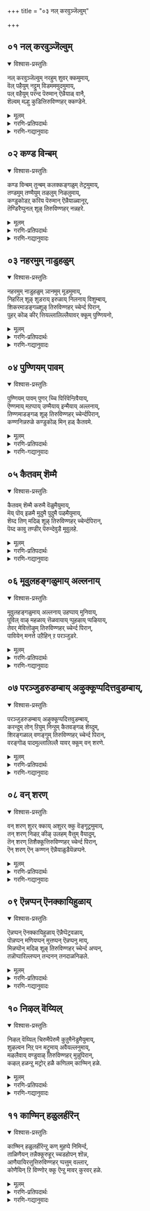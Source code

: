 +++
title = "०३ नल् करवुञ्जॆल्वुम्"

+++


## ०१ नल् करवुञ्जॆल्वुम्
<details open><summary>विश्वास-प्रस्तुतिः</summary>

नल् करवुञ्जॆल्वुम् नरहुम् शुवर् क्कमुमाय्,  
वॆल् पहैयुम् नट्टुम् विडमममुदमुमाय्,  
पल् वहैयुम् परन्द पॆरुमान् ऎन्नैयाळ् वानै,   
शॆल्वम् मल्हु कुडित्तिरुविण्णहर् क्कण्डेने.
</details>

<details><summary>मूलम्</summary>

नल् करवुञ्जॆल्वुम् नरहुम् शुवर् क्कमुमाय्,  
वॆल् पहैयुम् नट्टुम् विडमममुदमुमाय्,  
पल् वहैयुम् परन्द पॆरुमान् ऎन्नैयाळ् वानै,   
शॆल्वम् मल्हु कुडित्तिरुविण्णहर् क्कण्डेने.
</details>

<details><summary>गरणि-प्रतिपदार्थः</summary>

नल् कुरवुम् = दारिद्र्यवू, शॆल्वुम् = सम्पत्तू, नरहुम् = नरकवू, शुवर् क्कमुम् आय् = स्वर्गवूआगि, वॆल् = गॆल्लतक्क, पहैयुम् = शत्रुवू \(हगॆयू\), नट्टुम् = स्नेहितनू, विडमुम् = विषवू, अमुदमुम् आय् = अमृतवू आगि, पल् वहैयुम् = नानाबगॆगळागि, परन्द = हरडिकॊण्डिरुव, पॆरुमान् = परमपुरुषनु, ऎन्नै = नन्नन्नु, आळ् वान्= आळुववनू \(किङ्करनन्नागि उळ्ळवनू\) आदवनन्नु, शॆल्वम् मल्हु कुडि = सकल सम्पत्तु तुम्बिरुव सन्निधियाद, तिरुविण्णहर् = तिरुविण्णहरदल्लि, कण्डेने = कण्डॆनल्ल\! 
</details>

<details><summary>गरणि-गद्यानुवादः</summary>

दारिद्र्यवू सम्पत्तू, नरकवू स्वर्गवू आगि, गॆल्लतक्क हगॆयू स्नेहितनू, विषवू अमृतवू आगि, नानाबगॆगळागि हरडिकॊण्डिरुव परमपुरुषनन्नु, नन्नन्नु किङ्करनन्नागि उळ्ळवनागि इरुववनन्नु, सकलसम्पत्तु तुम्बिरुव सन्निधियाद तिरुविण्णहरदल्लि कण्डॆनल्ल\! 

परस्पर विरुद्धगळागिरुवुवॆल्लवू भगवन्तने, अवन स्वरूपवे ऎम्ब विषयवन्नु इल्लि स्पष्टपडिसलागिदॆ.

दारिद्र्य ऎन्दरॆ ऎल्ल बगॆयल्लू कडुबडतन. सम्पत्तु अदक्कॆ विरुद्ध. ऎल्ल बगॆयल्लू सुखक्कॆ आकरवागिरतक्कद्दु. सदा दुःख सङ्कटगळिन्द तुम्बिरुवुदु नरक. अदक्कॆ विरुद्धवागि, सदा आनन्द मयवागिरुवुदु स्वर्ग. ऒट्टुगूडिसि परस्पर ऒत्तासॆ नीडुवुदु स्नेह. अदक्कॆ विरुद्धवागि, परस्पर बेर्पडिसि दूरमाडुवुदु द्वेष. मरणवन्नु तरुवुदु विष. मरणवन्नु दूरमाडि, अमरत्ववन्नु नीडुवुदु अमृत. इवॆल्लवू भगवन्तने. अवने ऎल्ला चराचरवस्तुगळागि, अवुगळल्लि नानाप्रभेदगळागि, ऎल्लॆल्लू विस्तरिसि हरडिकॊण्डिरुववनु. 

परमपुरुषनाद आ स्वामियु कुम्भकोणक्कॆ समीपदल्लिरुव “तिरुविण्णहर्” ऎम्ब दिव्यक्षेत्रदल्लि, भक्तर कैङ्कर्यवन्नु स्वीकरिसुवुदक्कागि, अर्चावतारियागि नॆलसिद्दानॆ. आ स्वामियन्नु आळ्वाररु कण्डु हर्षिसुत्तारॆ.
</details>



## ०२ कण्ड विन्बम्
<details open><summary>विश्वास-प्रस्तुतिः</summary>

कण्ड विन्बम् तुन्बम् कलक्कङ्गळुम् तेट्रमुमाय्,  
तण्डमुम् तण्मैयुम् तऴलुम् निऴलुमाय्,  
कण्डुकोडऱ् करिय पॆरुमान् ऎन्नैयाळ्वानूर्,  
तॆण्डिरैप्पुनल् शूऴ् तिरुविण्णहर् नन्नहरे.
</details>

<details><summary>मूलम्</summary>

कण्ड विन्बम् तुन्बम् कलक्कङ्गळुम् तेट्रमुमाय्,  
तण्डमुम् तण्मैयुम् तऴलुम् निऴलुमाय्,  
कण्डुकोडऱ् करिय पॆरुमान् ऎन्नैयाळ्वानूर्,  
तॆण्डिरैप्पुनल् शूऴ् तिरुविण्णहर् नन्नहरे.
</details>

<details><summary>गरणि-प्रतिपदार्थः</summary>

कण्ड = लोकिगरु कण्ड, इन्दम् = सुख, तुन्बम् = दुःखगळू, कलक्कङ्गळुम् = भय, सङ्कट मुन्तादवुगळू, तेट्रमुम् = तिळिवळिकॆयू, आय् = आगि, तण्डमुम् = निग्रहवू, तण्मैयुम् = अनुग्रहवू, तऴलुम् = बेगॆयू, निऴलुम् आय् = तम्पू आगि, कण्डुकोडऱ् कु = कण्डुकॊळ्ळुवुदक्कॆ, अरिय = असाध्यनाद, पॆरुमान् = परमपुरुषन, ऎन्नै आळ् वान् = नन्नन्नु आळुववन, ऊर् = ऊरु, \(नॆलसिरुव स्थळवु\), तॆण् = तिळियाद, तिरै = अलॆगळ, पुनल् = तीर्थगळु, शूऴ् = सुत्तलू इरुव, तिरुविण्णहर् = तिरुविण् नहर् ऎम्बुदु, नन्नहरे \(नल्\+नहर्\) = सुन्दरवाद ऊरे. 
</details>

<details><summary>गरणि-गद्यानुवादः</summary>

लोकिगरु कण्ड सुखदुःखगळु, भयसङ्कटादिगळु तिळिवळिकॆयू आगि, निग्रहवू अनुग्रहवू, बेगॆयू तम्पू आगि, कण्डुकॊळ्ळुवुदक्कॆ अरिदागिरुव, नन्न ऒडॆयनाद परपुरुषन ऊरु, तिळियाद अलॆगळिन्द तुम्बिद तीर्थगळिन्द सुत्तुवरिदिरुव तिरुविण्णहर् ऎम्बुदु सुन्दरवाद नगरवे.

हिन्दिन पाशुरद विषयवन्नु इल्लि मुन्दुवरिसलागिदॆ.

भगवन्तन परस्पर विरुद्धवाद गुणस्वभावगळॆल्लवू अवने आगिद्दानॆ. ई विरुद्धगुण स्वभावगळन्नु ’द्वन्द्व’गळु ऎन्नुत्तारॆ. सुख-दुःख, ज्ञान-अज्ञान, बेगॆ-तम्पु, निग्रह-अनुग्रह-इवुगळॆल्लवू ’द्वन्द्व’गळु. भगवन्तनन्नु द्वन्द्वातीतनॆन्नुत्तारॆ. हीगॆ, द्वन्द्वगळु आगि, अवुगळिगॆ अतीतनू आगिरुव भगवन्तनन्नु कण्डुकॊळ्ळुवुदादरू हेगॆ? भक्तरन्नु करुणिसि, अवरन्नु उद्धरिसुवुदक्कागिये भगवन्तनु लोकदल्लि नानादिव्यक्षेत्रगळल्लि दिव्यसुन्दरमूर्तियागि नॆलसिरुवुदु. अन्थ पवित्रवाद क्षेत्रगळल्लि तिरुविण्णहर् ऎम्बुदु ऒन्दु. तिळियाद नीरिन नॆलॆगळिन्द \(तीर्थगळिन्द\) सुत्तुवरिदिरुव तिरुविण्णहर् क्षेत्रवु सुन्दरवादद्दु.
</details>



## ०३ नहरमुम् नाडुहळुम्
<details open><summary>विश्वास-प्रस्तुतिः</summary>

नहरमुम् नाडुहळुम् ञानमुम् मूडमुमाय्,  
निहरिल् शूऴ् शुडराय् इरुळाय् निलनाय् विशुम्बाय्,   
शिकरमाडङ्गळ्शूऴ् तिरुविण्णहर् च्चेर्न्द पिरान्,  
पुहर् कॊळ् कीर् त्तियल्लालिल्लैयावर् क्कूम् पुण्णियनो,
</details>

<details><summary>मूलम्</summary>

नहरमुम् नाडुहळुम् ञानमुम् मूडमुमाय्,  
निहरिल् शूऴ् शुडराय् इरुळाय् निलनाय् विशुम्बाय्,   
शिकरमाडङ्गळ्शूऴ् तिरुविण्णहर् च्चेर्न्द पिरान्,  
पुहर् कॊळ् कीर् त्तियल्लालिल्लैयावर् क्कूम् पुण्णियनो,
</details>

<details><summary>गरणि-प्रतिपदार्थः</summary>

नहरमुम् = नगरवू, नाडुहळुम् = ग्राम\(हळ्ळि\)गळू, ञानमुम् = ज्ञानवू, मूडमुम् = अज्ञानवू \(मौढ्यवू, दड्डतनवू\) अय् = आगि, निहर् इल् = प्रति इल्लदन्तॆ, शूऴ् = सुत्तुवरिदिरुव, शुडर् आय् = दिव्यज्योतियागि, इरुळ् आय् = कत्तलॆयू आगि, निलन् आय् = भूमियागि, विशुम्बु आय् = आकाशवागि, शिकरम् माडङ्गळ् = शिखरगळन्नुळ्ळ महडि मनॆगळिन्द, शूऴ् = सुत्तुवरिदिरुव, तिरुविण्णहर् = तिरुविण्णहर् क्षेत्रवन्नु, शेर्न्द = सेरिरुव, पिरन् = स्वामिय, पुहर् कॊळ् = तेजःपूर्णवाद, कीर् त्तियल्ला = पवित्रगुण कीर्तनॆयल्लदॆ, इल्लै = इल्ल, यावर् क्कूम् = यारिगू, पुण्णियमे = उज्जीवनक्कॆ मार्गवे. 
</details>

<details><summary>गरणि-गद्यानुवादः</summary>

नगरगळू हळ्ळिगळू, ज्ञानवू मौढ्यवू आगि, प्रतियिल्लदन्तॆ सुत्तिकॊण्डिरुव दिव्यज्योतियू आगि, इरुळू आगि, भूमियू आगि, आकाशवू आगि, शिखरगळिन्द कूडिद महडिमनॆगळिन्द सुत्तुवरिदिरुव तिरुविण्णहर् क्षेत्रवन्नु सेरिरुव स्वामिय तेजःपूर्णवाद पवित्रगुणकीर्तनॆय हॊरतु यारिगू उज्जीवनक्कॆ मार्गवे इल्ल. 

भगवन्तनु परस्पर विरोधवागिरुव द्वन्द्वस्वरूपियॆन्दु इदुवरॆगॆ तिळिसलायितु. इल्लि चेतनरु सुलभवागिउज्जीवनगॊळ्ळुव उपायवन्नु हेळलागुत्तदॆ. 

नगर-हळ्ळिगळु परस्पर, ऒन्दु रीतियल्लि, विरुद्धवॆन्दे हेळबहुदु. हळ्ळिगळु चिक्कवु, अवुगळ सुत्तमुत्त रम्यवाद प्रकृतिगॆ अवकाशमाडि कॊट्टिरुत्तदॆ. हळ्ळिगळु प्रकृतिय आवास. जन हॆच्चु ज्ञानवन्तरल्लदिरबहुदु. नगरगळु हॆच्चु जनर वास, उद्योग, व्यापार, कैगारिकॆ मुन्ताद प्रगतिदायक कार्यचटुवटिकॆगळिन्द तुम्बिरुत्तदॆ. प्रापञ्चिक रीतिय परिज्ञानदिन्द नगरगळु तुम्बिरुत्तवॆ ऎन्नबहुदु. 

भगवन्तनु हळ्ळि, नगरगळ रूपदल्लिरुत्तानॆ. ज्ञान-मौढ्यगळ रूपदल्लिरुत्तानॆ. ऎल्ला कडॆयू हरडि ऎल्लवन्नू बॆळगिसुव ज्योतिस्वरूपियागिरुत्तानॆ. अल्लदॆ कार्गत्तलॆयागियू इरुत्तानॆ. विस्तारवाद नॆलवागियू, अदन्नु ऎल्ल कडॆयू आवरिसिकॊण्डिरुव आकाशवागियू, इद्दानॆ. अल्लदॆ, कॆलवु पवित्रस्थळगळल्लि दिव्यसुन्दरनाद अर्चावतारियागि कङ्गॊळिसुत्तानॆ. अवन गुण कीर्तनॆयॊन्दे भूमिय मेलॆ बदुकिबाळुव मनुष्यरिगॆ उज्जीवनगॊळ्ळलु अति सुलभवादमार्ग.
</details>



## ०४ पुण्णियम् पावम्
<details open><summary>विश्वास-प्रस्तुतिः</summary>

पुण्णियम् पावम् पुणर् च्चि पिरिवॆन्ऱिवैयाय्,  
ऎण्णमाय् मऱप्पाय् उण्मैयाय् इन्मैयाय् अल्लनाय्,  
तिण्णमाडङ्गळ् शूऴ् तिरुविण्णहर् च्चेर्न्दपिरान्,  
कण्णनिन्नरुळे कण्डुकॊळ् मिन् हळ् कैतवमे.
</details>

<details><summary>मूलम्</summary>

पुण्णियम् पावम् पुणर् च्चि पिरिवॆन्ऱिवैयाय्,  
ऎण्णमाय् मऱप्पाय् उण्मैयाय् इन्मैयाय् अल्लनाय्,  
तिण्णमाडङ्गळ् शूऴ् तिरुविण्णहर् च्चेर्न्दपिरान्,  
कण्णनिन्नरुळे कण्डुकॊळ् मिन् हळ् कैतवमे.
</details>

<details><summary>गरणि-प्रतिपदार्थः</summary>

पुण्णियम् पावम् = पुण्य पाप, पुणर् च्चि पिरिवु = कूडिकॆ, अगलिकॆ, ऎन्ऱु = ऎम्ब, इवै आय् = इवुगळु आगि, ऎण्णम् आय् = आलोचनॆ आगि, मऱप्पु आय् = मरॆवु आगि, उण्मै आय् = ’उण्टु’ ऎन्दागि, इन्मै आय् = ’इल्ल’ ऎम्बुदागि, अल्लन् आय् = अवु यावुदू अल्लदवनागि, तिण्ण माडङ्गळ् शूऴ् = दृढवाद महडि मनॆगळिन्द सुत्तुवरिदिरुव, तिरुविण्णहर् = तिरुविण्णहरवन्नु, शेर्न्द पिरान् = सेरिरुव स्वामियाद, कण्णन् = अत्याकर्षकन, इन् अरुळे = परमभोग्यवाद कृपॆयन्ने = कण्डुकॊळ् मिन् हळ् = कण्डुकॊळ्ळिरि, कैतवमे = वञ्चनॆये\! 
</details>

<details><summary>गरणि-गद्यानुवादः</summary>

पुण्य-पापगळु, कूडिकॆ, अगलिकॆगळु ऎम्ब इवुगळॆल्लवू आगि, आलोचनॆयागि \(नॆनपागि\) मरॆवागि, ’उण्टु’ ऎन्दागि, ’इल्ल’ ऎन्दागि, अवु यावुदू अल्ल ऎन्दागि, दृढवाद महडि मनॆगळिन्द सुत्तुवरिदिरुव तिरुविण्णहर् अन्नु शेरिरुव स्वामियाद अत्याकर्षकन परमभोग्यवाद कृपॆयन्ने कण्डुकॊळ्ळिरि. \(मिक्क ऎल्लवू\) वञ्चनॆये? 

सुख, सद्गति \(स्वर्गवे मॊदलाद\)यन्नु नीडुवुदु ’पुण्य’. दुःख, नरकादि दुर्गतियन्नु तरुवुदु पापा. ऒळ्ळॆय आलोचनॆ, स्वभाव नडतॆगळिन्द कूडि बाळुवुदु ’कूडिकॆ’. कॆट्ट आलोचनॆ, नडतॆ, स्वभावगळिन्द तुम्बि, बेर्पट्टु बाळुवुदु’ ’अगलिकॆ’, विषयगळन्नु स्मरिसिकॊळ्ळुवुदु ’नॆनपु’ – सदालोचनॆ. विषयगळन्नु मरॆयुवुदु मरॆवु. भगवन्तनु इरुवनॆन्दु अवनल्लि नम्बिकॆ इडुवुदु ’उण्टु’ ऎम्बुदु. अवनिल्लवॆन्दू, अवनल्लि नम्बिकॆयिल्लवॆन्दू तिळियुवुदु ’इल्ल’ ऎम्बुदु. इवॆरडक्कू भिन्नवागि, यावुदरॊडनॆयू कूडिरदॆ, तानु प्रतियॊन्दर अन्तर्यामियागिद्दुकॊण्डु, निर्लिप्ततॆ वहिसिरुवुदु ’अल्ल’ ऎम्बुदु. 

आळ्वाररु हेळुत्तारॆ- मेलॆ हेळिद द्वन्द्वगळल्लि ऒन्दॊन्दु भगवन्तने. अवनु अत्याकर्षक. तिरुविण्णहर् मुन्ताद दिव्यक्षेत्रगळल्लि अर्चावतारियागि, जनर उद्धारक्कागिये, अवनु नॆलसिद्दानॆ. आ स्वामियन्नु कण्डुकॊण्डु अवन निरतिशय कृपॆगॆ ऎल्लरू पात्ररागबेकु. उळिदद्दॆल्लवू केवल वञ्चनॆये, मनुष्यनन्नु अधोगतिगॆ ऎळॆयतक्कवु.
</details>



## ०५ कैतवम् शॆम्मै
<details open><summary>विश्वास-प्रस्तुतिः</summary>

कैतवम् शॆम्मै करुमै वॆळुमैयुमाय्,  
मॆय् पॊय् इळमै मुदुमै पुदुमै पऴमैयुमाय्,   
शॆय्द तिण् मदिळ् शूऴ् तिरुविण्णहर् च्चेर्न्दपिरान्,  
पॆय्द कावु तण्डीर् पॆरुन्देवुडै मूवुलहे.
</details>

<details><summary>मूलम्</summary>

कैतवम् शॆम्मै करुमै वॆळुमैयुमाय्,  
मॆय् पॊय् इळमै मुदुमै पुदुमै पऴमैयुमाय्,   
शॆय्द तिण् मदिळ् शूऴ् तिरुविण्णहर् च्चेर्न्दपिरान्,  
पॆय्द कावु तण्डीर् पॆरुन्देवुडै मूवुलहे.
</details>

<details><summary>गरणि-प्रतिपदार्थः</summary>

कैतवम् शॆम्मै = वक्रतॆयू, यजुवू, करुमै वॆळुमैयुम् आय् = कप्पु बिळुपू आगि, मॆय् पॊय् = सत्यवू असत्यवू आगि, इळमै मुदुमै = यौवनवू मुदितनवू आगि, पुदुमै पऴमैयुम् आय् = हॊसदू हळॆयदू आगि, शॆय्द तिण् मदिळ् शूऴ् = उत्तम कुशलकर्मिगळिन्द दृढवागि कट्टल्पट्ट कोटॆयिन्द सुत्तुवरिदिरुव, तिरुविण्णहर् शेर्न्द पिरान् = तिरुविण्णहर् क्षेत्रवन्नु सेरिरुव स्वामियु, पॆय् द = उण्टुमाडिद \(सृष्टिसिद\), कावु कण्डीर् = उपवनगळन्नु कण्डिरा, पॆरुम् तेवु उडै मू उलहे = ब्रह्मने मुन्ताद देवतॆगळन्नुळ्ळ मूरु लोकगळे. 
</details>

<details><summary>गरणि-गद्यानुवादः</summary>

वक्रतॆयू ऋजुवू आगि, कप्पू बिळुपू आगि, निजवू सुळ्ळू आगि, यौवनवू मुप्पू आगि, हॊसदू हलतू आगि, कुशलकर्मिगळिन्द दृढवागि कट्टल्पट्ट कोटॆयिन्द सुत्तुवरिदिरुव तिरुविण्णहर् क्षेत्रवन्नु सेरिरुव स्वामियु सृष्टिसिद उपवनगळन्नु कण्डिरा, ब्रह्मने मॊदलाद देवतॆगळन्नुळ्ळ मूरु लोकगळे अवु. 

द्वन्द्व रीतियल्लि परस्पर विरोधवागि कण्डु बरुववनु भगवन्त ऎम्बुदन्नू, अर्चावतारद वैशिष्ट्यवन्नू इल्लि हेळलागुत्तदॆ. 

आळ्वाररु हेळुत्तारॆ- भगवन्तनु कुटिलवू युजुवू आगिद्दानॆ. बिळियागियू तद्विरुद्धवाद कप्पागियू इद्दानॆ दिटवू अवनॆ सटियू अवनॆ. यौवनवू अदक्कॆ ऎल्ल रीतियल्लू विरुद्धवाद मुप्पूअवने. पुरातनदल्लि अत्यन्त पुरातन अवनु. हागॆये हॊसदरल्लि इन्नू हॊसदु \(अति नवीन\). अर्चावतारियागि अवनु ऎल्लि नॆलसिद्दानो आ स्थळद सुत्तमुत्तलू प्रकृतिरम्यवाद उपवनगळु तुम्बि मॆरॆयुत्तवॆ. अल्लिये ब्रह्मादि देवतॆगळु ऎल्लरू बन्दु अवन सुत्तमुत्त आ उपवनगळल्लि नॆलसिद्दारॆ. आद्दरिन्द भगवन्तनु अर्चावतारियागि नॆलसिरुव पवित्रस्थळवू, अदर सुत्तमुत्तल प्रदेशवू मूरु लोकगळॆन्दे भाविसबेकु.
</details>



## ०६ मूवुलहङ्गळुमाय् अल्लनाय्
<details open><summary>विश्वास-प्रस्तुतिः</summary>

मूवुलहङ्गळुमाय् अल्लनाय् उहप्पाय् मुनिवाय्,  
पूविल् वाऴ् महळाय् त्तॆळवायाय् प्पुहऴाय् प्पऴियाय्,  
तेवर् मेवित्तॊऴुम् तिरुविण्णहर् च्चेर्न्द पिरान्,  
पावियेन् मनत्ते उऱैहिन् ऱ परञ्जुडरे.
</details>

<details><summary>मूलम्</summary>

मूवुलहङ्गळुमाय् अल्लनाय् उहप्पाय् मुनिवाय्,  
पूविल् वाऴ् महळाय् त्तॆळवायाय् प्पुहऴाय् प्पऴियाय्,  
तेवर् मेवित्तॊऴुम् तिरुविण्णहर् च्चेर्न्द पिरान्,  
पावियेन् मनत्ते उऱैहिन् ऱ परञ्जुडरे.
</details>

<details><summary>गरणि-प्रतिपदार्थः</summary>

मू उलहङ्गळुम् आय् = मूरुलोकगळु आगि, अल्लन् आय् = अवु यावुवू अल्लदवनागि \(नित्यविभूतियागि\), उहप्पु आय् = आशॆ आगि, मुनिवु आय् = द्वेषवागि, पूविल् वाऴ् महळ् आय् = कमलदल्लि वासिसुव महालक्ष्मियागि, तॆळवै आय्= दरिद्र देवतॆयागि \(मूदेवियागि\), पुहऴ् आय् = कीर्ति आगि, पऴिप्पु आय् = अपकीर्तियू आगि, तेवर् = देवतॆगळु, मेवि= आशॆयिन्द तॊऴुम् = सेवॆ माडुव \(पूजिसुव\), तिरुविण्णहर् शेर्न्द पिरान् = तिरुविण्णहर क्षेत्रदल्लि नॆलसिरुव स्वामियु, पावियेन् = पापियाद नन्न मनत्ते = मनदल्लि, उऱैहिन् ऱ = नॆलसिरुव, परञ्जुडरे = परञ्ज्योतिस्वरूपिये. 
</details>

<details><summary>गरणि-गद्यानुवादः</summary>

मूरुलोकगळागि, अवु यावुवू अल्लदवनागि, आशॆ-द्वेषगळागि, महालक्ष्मियू, मूदेवियू आगि, कीर्ति-अपकीर्तिगळागि, देवतॆगळु आशॆयिन्द पूजिसुव तिरुविण्णहर् क्षेत्रदल्लि नॆलसिरुव स्वामियु पापियाद नन्न मनदल्लि नॆलसिरुव परञ्ज्योतिस्वरूपिये.

भगवन्तनु पर, व्यूह, विभव, अर्चा, अन्तर्यामि रूपगळल्लि कङ्गॊळिसुत्तानॆ ऎम्ब विषयवन्नुइल्लि विवरिसलागिदॆ. 

आळ्वाररु हेळुत्तारॆ- भगवन्तनु मूरु लोकगळागि ताने व्यापिसिकॊण्डिद्दानॆ. अवुगळल्लि वासिसुव ऎल्ला बगॆय चेतन, अचेतन वस्तु स्वरूपियागिद्दानॆ. अवुगळॆल्लक्कू तानु बेरॆयागि नित्यविभूतियागि, परञ्ज्योतिस्वरूपियागिद्दानॆ. अवने सकलसम्पत्तन्नू नीडुव महालक्ष्मीस्वरूपि. हागॆये दट्टदारिद्र्य स्वरूपियू अवने. कीर्ति-अपकीर्तियू अवने. देवादि देवतॆगळु आशॆयिन्द बन्दु तिरुविण्णहर् मुन्ताद क्षेत्रगळल्लि अर्चावतारियागि नॆलसिरुव स्वामियू अवने. पापियाद नन्न हृदयदल्लि नॆलसिरुव अन्तर्यामियू अवने, आ परञ्ज्योतिये.
</details>



## ०७ परञ्जुडरुडम्बाय् अऴुक्कूप्पदित्तवुडम्बाय्,
<details open><summary>विश्वास-प्रस्तुतिः</summary>

परञ्जुडरुडम्बाय् अऴुक्कूप्पदित्तवुडम्बाय्,   
करन्दुम् तोन् ऱियुम् निन्ऱुम् कैतवङ्गळ् शॆय्दुम्,  
शिरङ्गळाल् वणङ्गुम् तिरुविण्णहर् च्चेर्न्द पिरान्,  
वरङ्गॊळ् पादमुल्लालिल्लै यावर् क्कूम् वन् शरणे.
</details>

<details><summary>मूलम्</summary>

परञ्जुडरुडम्बाय् अऴुक्कूप्पदित्तवुडम्बाय्,   
करन्दुम् तोन् ऱियुम् निन्ऱुम् कैतवङ्गळ् शॆय्दुम्,  
शिरङ्गळाल् वणङ्गुम् तिरुविण्णहर् च्चेर्न्द पिरान्,  
वरङ्गॊळ् पादमुल्लालिल्लै यावर् क्कूम् वन् शरणे.
</details>

<details><summary>गरणि-प्रतिपदार्थः</summary>

परम् शुडर् उडम्बु आय् = परञ्ज्योति स्वरूपनागि, अऴुक्कु पदित्त उडम्बुम् आय् = कॊळॆ तुम्बिद रूपवुळ्ळवनू आगि \(जगद्रूप शरीरनू आगि\), करन्दुम् = कण्मरॆयागियू \(अगोचरनागियू\), तोन् ऱियुम् = कण्णिगॆ काणिसुववनागियू, निन्ऱुम् = स्थिरवागि नॆलॆनिन्तवनागियू, कैतवङ्गळ् शॆय्दुम् = वञ्चनॆयन्नु \(गळन्नु\) माडियू, विण्णोर्, = देवतॆगळु \(मेलण लोकगळवरु\) शिरङ्गळाल् वणङ्गुम् = तलॆबागि नमस्करिसुव तिरुविण्णहर् शेर्न्द पिरान् = तिरुविण्णहर् क्षेत्रवन्नु सेरिद स्वामिय, वरम् कॊळ् पादम् अल्लाल् = श्रेष्ठवाद पादगळल्लदॆ इल्लै = इल्ल, यावर् क्कूम् = यारिगू, वन् शरणे = दृढवाद शरणागुव वस्तुवे \(स्थळवे\). 
</details>

<details><summary>गरणि-गद्यानुवादः</summary>

परञ्ज्योतिस्वरूपियागियू, कॊळॆ तुम्बिद जगद्रूपद शरीरवुळ्ळवनागियू, कण्णीगॆ काणिसदवनागियू, कण्णिगॆ काणिसुववनागियू, नॆलॆनिन्तिवनागियू, वञ्चनॆगळन्नु माडिदवनागियू, मेलण लोकगळवरु तलॆब्गि नमस्करिसुवन्थ तिरुविण्णहर क्षेत्रदल्लि नॆलसिरुव स्वामिय श्रेष्ठवाद तिरुवडिगळल्लदॆ यारिगू दृढवाद शरण्यवस्तुवे \(स्थळवे\) इल्ल. 

ई पाशुरदल्लि भगवन्तनन्नु आश्रयिसि उज्जीवनगॊळ्ळुव अति सुलभवाद उपाय यावुदु ऎम्बुदन्नु सूचिसलागिदॆ. 

भगवन्तनिगॆ ’पर’ स्वरूप ऎम्बुदॊन्दु. अदु अप्राकृतवादद्दु. अनन्त कल्याण गुणस्वभावगळिन्द कूडिद अद्वितीयवाद दिव्यमङ्गळ स्वरूप. अदन्नु अद्वितीयवाद ज्योति स्वरूप ऎन्तलू हेळुत्तारॆ. अदु ऎल्लक्कू मिगिलागि, यारिगू सुलभवागि ऎटुकलागद्दु. भगवन्तन इन्नॊन्दु स्वरूप ऎम्बुदे सकल चराचर, चेतन अचेतन वस्तुगळिन्द तुम्बिरुव जगद्रूप. भगवन्तन ई रूप ऎल्लरिगू, ऎल्लर कण्णिगू काणिसुत्ता कङ्गॊळिसुत्तदॆ. इदल्लदॆ भगवन्तनावतार स्वरूपगळिवॆ. ऒन्दॊन्दू आया निमित्तक्कॆ तक्कन्तॆ, दुष्टदमन, शिष्टरक्षण, धर्मसंरक्षण, भूभार निरसन कार्यगळिगागि आदद्दु. अवुगळल्लि ऎदुरिसबेकागिद्द कपट, कृत्रिम, वञ्चनॆ, मोसगळन्नु आया अस्त्रगळिन्दले नाशमाडबेकायितु. भूलोकवासिगळ उज्जीवनक्कागिये, भूलोकदल्लि नानादिव्य क्षेत्रगळल्लि नॆलसिरुव अर्चास्वरूपवू भगवन्तने. 

कारुण्यनिधियाद भगवन्तन दिव्यतिरुवडिगळे ऎल्लर उद्धारक्कॆ सुलभवागि दॊरॆयुव शरण्य वस्तु ऎन्नुत्तारॆ आळ्वाररु.
</details>



## ०८ वन् शरण्
<details open><summary>विश्वास-प्रस्तुतिः</summary>

वन् शरण् शुरर् क्काय् अशुरर् क्कु वॆङ्गूट्रमुमाय्,  
तन् शरण् निऴऱ् कीऴ् उलहम् वैत्तुम् वैयादुम्,  
तॆन् शरण् तिशैक्कूत्तिरुविण्णहर् च्चेर्न्द पिरान्,  
ऎन् शरण् ऎन् कण्णन् ऎन्नैयाळुडैयॆन्नप्पने.
</details>

<details><summary>मूलम्</summary>

वन् शरण् शुरर् क्काय् अशुरर् क्कु वॆङ्गूट्रमुमाय्,  
तन् शरण् निऴऱ् कीऴ् उलहम् वैत्तुम् वैयादुम्,  
तॆन् शरण् तिशैक्कूत्तिरुविण्णहर् च्चेर्न्द पिरान्,  
ऎन् शरण् ऎन् कण्णन् ऎन्नैयाळुडैयॆन्नप्पने.
</details>

<details><summary>गरणि-प्रतिपदार्थः</summary>

वन् शरण् = अत्युत्तमनाद शरण्यनु, शुरर् क्कुआय् = सुररिगॆ आगि, अशुरर् क्कु = असुररिगॆ, वॆम् = क्रूरियाद, कूट्रमुम् आय् = मृत्युवू आगि, तन् शरण् निऴल् कीऴ्= तन्न कृपाकटाक्षदल्लि, उलहम् = लोकगळन्नु, वैत्तुम् = इरिसियू, वैयादुम् = इरिसिकॊळ्ळदॆयू, तॆन् = दक्षिण ऎम्ब, शरण् तिशैक्कु = शरणु हॊन्दुव दिक्किनल्लि, तिरुविण्णहर् शेर्न्द पिरान् = तिरुविण्णहर् क्षेत्रवन्नु सेरिरुव महोपकारियु \(स्वामियु\), ऎन् शरण् = ननगॆ शरण्यनु \(आश्रयदातनु\), ऎन् कण्णन् = नन्न चित्ताकर्षकनु, ऎन्नै आळुडै = नन्नन्नु पादसेवकनागि स्वीकरिसुव, ऎन् अप्पने = नन्न स्वामिये. 
</details>

<details><summary>गरणि-गद्यानुवादः</summary>

देवतॆगळिगॆ अत्युत्तमनाद आश्रयदातनागियू, असुररिगॆ क्रूर मृत्युवागियू, तन्न कृपाकटाक्षदडियल्लि लोकगळन्नु इरिसियू इरिसदॆयू, दक्षिणदिक्किनल्लिरुव मरॆहोगतक्क \(मरॆहोगलु योग्यवाद\) तिरुविण्णहर् क्षेत्रदल्लि नॆलसिरुव महोपकारियु ननगॆ शरण्यनु \(आश्रयदातनु\), नन्न चित्ताकर्षकनु मत्तु नन्नन्नु तन्न पादसेवकनन्नागि स्वीकरिसिरुव नन्न तन्दॆये \(स्वामिये\). 

“वन् शरण्...............................आय्” – भगवन्तनन्नु दृढवागि आश्रयिसिरुव सत् स्वभावदवरु देवतॆगळु. भगवन्तनन्नु द्वेषिसि, अथवा अवनन्नु कडॆगणिसि, तम्म भुजबल पराक्रमगळन्ने नॆच्चि, सत् स्वभावदवरन्नॆल्ला हिंसिसुव कडुक्रूरिगळु असुररु. तन्नन्नु यारु नम्बिरुत्तारो, आश्रयिसिरुत्तारो अवर कैबिडदॆ, अवरन्नु रक्षिसतक्कवनु स्वामि. अन्थवर शत्रुगळन्नु सदॆबडियतक्कवनु अवने. शिष्टरक्षण, दुष्ट शिक्षण कार्यदल्लि निरतनु स्वामि. 

“तन् शरण्..................................वैयादुम्” – तन्न सृष्टिय बगॆगॆ भगवन्तनिगॆ पूर्णकृपॆ, आदरू, निर्लिप्ततॆये अवन सहजस्वभाव. लोकदल्लि अवनन्नु आश्रयिसिद्वर योगक्षेमवन्नु नोडिकॊळ्ळुवुदक्कॆ अवनु बद्धनु. अवनन्नु आश्रयिसदॆ, अलक्षिसिरुववरिगॆ अवरवर कर्मानुगुणवागि नडॆदुकॊळ्ळुवुदक्कू, अदक्कॆ तक्क फलवन्ननुभविसुवुदक्कू अवकाशकॊट्टिद्दानॆ. मेलण मातिन अभिप्रायवे इदु ऎन्नबहुदु. यारे आगिरलि, अवनु भगवन्तन आश्रयवन्नु कोरिदरॆ, तप्पदॆ अवरिगॆ तन्न सदाश्रयवन्नु कॊडुत्तानॆ. 

आळ्वाररु हेळुत्तारॆ- यारु सुररिगॆ आश्रयदातनो असुररिगॆ मृत्युवो, यार कृपाकटाक्षद नॆरळल्लि लोकगळॆल्लवू बाळुत्तवॆयो, यारु भूलोकवासिगळु मरॆहॊक्क उज्जीवनगॊळ्ळलॆन्दु दक्षिअद तिरुविण्णहर्क्षेत्रदल्लि अर्चावतारियागि नॆलसिरुवनो आ स्वामिये, ननगॆ शरण्यनु. अवने नन्न चित्ताकर्षकनु. नन्नन्नु तन्न पादसेवकनन्नागि स्वीकरिसिरुव तन्दॆये अवनु.
</details>



## ०९ ऎन्नप्पन् ऎनक्कायिहुळाय्
<details open><summary>विश्वास-प्रस्तुतिः</summary>

ऎन्नप्पन् ऎनक्कायिहुळाय् ऎन्नैप्पॆट्रवळाय्,  
पॊन्नप्पन् मणियप्पन् मुत्तप्पन् ऎन्नप्पनु माय्,  
मिन्नप्पॊन् मदिळ् शूऴ् तिरुविण्णहर् च्चेर्न्द अप्पन्,  
तन्नॊप्पारिल्लप्पन् तन्दनन् तनदाळनिऴले.
</details>

<details><summary>मूलम्</summary>

ऎन्नप्पन् ऎनक्कायिहुळाय् ऎन्नैप्पॆट्रवळाय्,  
पॊन्नप्पन् मणियप्पन् मुत्तप्पन् ऎन्नप्पनु माय्,  
मिन्नप्पॊन् मदिळ् शूऴ् तिरुविण्णहर् च्चेर्न्द अप्पन्,  
तन्नॊप्पारिल्लप्पन् तन्दनन् तनदाळनिऴले.
</details>

<details><summary>गरणि-प्रतिपदार्थः</summary>

ऎन् अप्पन् = नन्न तन्दॆ, ऎनक्कु आय् = ननगॆ आगि, इहळ् आय् = नन्न दादियागि, ऎन्नै = नन्नन्नु, पॆट्रवळ् आय् = हडॆदवळागि, पॊन् अप्पन् = चिन्नदन्तॆ अप्पटवाद \(प्रिशुद्धवाद\) स्वामियागि, मणि अप्पन् = रत्नदन्तॆ बॆलॆयुळ्लवनागि \(हॊळॆहॊळॆयुववनागि\), मुत्तु अप्पन्= मुन्त्तिनन्तॆ शोभिसुववनागि\), मुत्तु अप्पन्= मुन्त्तिनन्तॆ शोभिसुववनागि, ऎन् अप्पनुम् आय् = ननगॆ परम उपकारियू आगि, मिन्न पॊन् = हॊळॆयुव चिन्नदन्तॆ, मदिळ् शूऴ् = कोटॆयिन्द सुत्तुवरिदिरुव, तिरुविण्णहर् = तिरुविण्ण हर क्षेत्रदल्लि, शेर्न्द अप्पन् = नॆलसिरुव स्वामियु, तन् ऒप्पार् इल् अप्पन् = तनगॆ बेरॊब्बरु सरिसाटियिल्लद स्वामियागि, तन्दवन् = दयॆनीडिद्दानॆ, तन ताळ निनिऴले = तन्न तिरुवडिय रक्षणॆयन्नु. 
</details>

<details><summary>गरणि-गद्यानुवादः</summary>

ननगॆ नन्न तन्दॆयागि, नन्न साकुतायियागि, नन्नन्नु हडॆदवळागि, चिन्नदन्तॆ परिशुद्धनागि, रत्नदन्तॆ हॊळॆयुववनागि, मुत्तिनन्तॆ शोभिसुववनागि, नन्न परमोपकारियू आगि, हॊळॆयुव चिन्नदन्तॆ कोटॆयिन्द सुत्तुवरिदिरुव तिरुविण्णहर क्षेत्रदल्लि नॆलसिरुव स्वामियु, तनगॆ बेरॆ यारू सरिसाटियिल्लद स्वामियागि, तन्न तिरुवडिय रक्षणॆयन्नु ननगॆ दयॆ नीडिद्दानॆ. 

आळ्वाररु हेळुत्तारॆ- ई तिरुविण्णहर क्षेत्रदल्लि नॆलसिरुवस्वामि अद्वितीयनु. अवनिगॆ बेरॊब्बरु सरियूइल्ल साटियू इल्ल. अवने ननगॆ तन्दॆ, तायि मत्तु साकुतायि, बन्धु, बळग मुन्ताद ऎल्ल बगॆय उपकारिगळु. अवनु चॊक्क चिन्नदन्तॆ परिशुद्ध. हॊळॆयुव रत्नदन्तॆ. शोभिसुव मुत्तिनन्तॆ इरुववनु. तन्न अवित्रवाद तिरुवडिय आश्रयवन्नू नीडिरुववनू अवने.

“तन् ऒप्पार् इल् अप्पन्” – तिरुविण्णहर क्षेत्रदल्लि नॆलसिरुव स्वामियन्नु “ऒप्पिलियप्पन्” ऎन्दु करॆयुवुदु वाडिकॆ. आ पदद अर्थवन्नु निखरवागि बिडिसि “तनगॆ बेरॆ यारू सरिसाटियिल्लद स्वामि” ऎन्दु आळ्वाररु इल्लि हेळिद्दारॆ.
</details>



## १० निऴल् वॆय्यिल्
<details open><summary>विश्वास-प्रस्तुतिः</summary>

निऴल् वॆय्यिल् चिरुमैपॆरुमै कुऱुमैनॆडुमैयुमाय्,  
शुऴल्वन निऱ् पन मट्रुमाय् अवैयल्लनुमाय्,  
मऴलैवाय् वण्डुवाऴ् तिरुविण्णहर् मुन्नुपिरान्,  
कऴल् हळन्ऱु मट्रोर् हळै कणिलम् काण्मिन् हळे.
</details>

<details><summary>मूलम्</summary>

निऴल् वॆय्यिल् चिरुमैपॆरुमै कुऱुमैनॆडुमैयुमाय्,  
शुऴल्वन निऱ् पन मट्रुमाय् अवैयल्लनुमाय्,  
मऴलैवाय् वण्डुवाऴ् तिरुविण्णहर् मुन्नुपिरान्,  
कऴल् हळन्ऱु मट्रोर् हळै कणिलम् काण्मिन् हळे.
</details>

<details><summary>गरणि-प्रतिपदार्थः</summary>

निऴल् वॆय्यिल् = नॆरळागियू बिसिलागियू, शिऱुमै पॆरुमै = चिक्कदु \(अल्पवाददद्दु\), दॊड्डदु \(महत्तादद्दु\) आगियू, कुऱुमै नॆडुमैयुम् आय् = ह्रस्ववागियू दीर्घवागियू, शुऴल्वन= सुळिदाडुवुवू, निऱ् पन = स्थिरवागिरुवुवू, मट्रुम् = इतर वस्तुगळू, आय् = आगि, अवै अल्लनुम् आय् = अवुगळल्लद्दागियू, मऴलैवाय् = गुय् गुट्टुव, वण्डु = दुम्बिगळु, वाऴ् = बाळुव, तिरुविण्णहर् मन्नु पिरन् = तिरुविण्णगरदल्लि नॆलसिरुव स्वामिय, कऴल् हळ् अन् ऱि= तिरुवडिगळल्लदॆ, मटृम् ओर् कळैकण् इलम् = बेरॆ यावॊन्दु रक्षक वस्तुवन्नू पडॆदवनल्ल \(नानु\), काणिम्न् हळे = इदन्नु सत्यवॆन्दु तिळियिरि. 
</details>

<details><summary>गरणि-गद्यानुवादः</summary>

नॆरळागियू बिसिलागियू, अणुवागियू महत्तागियू, अतिचिक्कदागियू बलु उद्दवागियू, चलिसुवुदागियू अचलवागियू मत्तु इतर वस्तुगळू आगियू, अवुगळु यावुवू अल्लद्दागियू, हितवागि झेङ्करिसुत्तिरुव दुम्बिगळु वासिसुव तिरुविण्णहर् क्षेत्रदल्लि नॆलसिरुव स्वामिय तिरुवडिगळन्नल्लदॆ बेरॆ यावॊन्दु रक्षक वस्तुवन्नू नानु पडॆदिल्लवॆम्बुदन्नु सत्यवॆन्दु तिळियिरि. 

इल्लि आळ्वाररु भगवन्तनल्लि तम्म अनन्य आश्रयवन्नू भगवन्तने तम्म अनन्य रक्षकनॆम्ब दृढवाद नम्बिकॆयन्नू स्पष्टपडिसुत्तारॆ. 

तपिसुवन्तॆ माडुवुदु ’बिसिलु’. अदक्कॆ हितवाद रीतियल्लि तम्पन्नुण्टुमाडुवुदु ’नॆरळु’. कण्णिगॆ काणिसदष्टु सण्णदु ’अणु’. अत्यद्भुत रूपदल्लि आवरिसिरुवुदु ’महत्तु’. ऒन्दॆडॆ चलिसदॆ निल्लदॆ सुळिदाडुव, चलिसुव स्वभावद्दु’चर. ऒन्दॆडॆये निन्तिरुवुदु ’अचर’. 

भगवन्तनु हीगॆ सृष्टियल्लि द्वन्द्व स्वरूपियागियू, अवॆल्लक्कू भिन्नवागि, ऊहिसिकॊळ्ळलू सह असाध्यनागियू इद्दानॆ. अवनु अर्चारूपियागि भूलोकदल्लि नानाक्षेत्रगळल्लि नॆलसिरुवुदु भूलोकवासिगळिगॆ अवन महोपकार. 

आळ्वाररु हेळुत्तारॆ- सृष्टिय सकल वस्तुगळ रूपियागियू, अवुगळ अन्तर्यामियागियू, दिव्यक्षेत्रगळाद तिरुविण्णहर मुन्ताद स्थळगळल्लि अर्चास्वरूपियागियू नॆलसिरुव सर्वेश्वरन तिरुवडिगळल्लदॆ ननगॆ बेराव आश्रयवू इल्ल. बेराव रक्षणॆयू इल्ल. इदु सत्य.
</details>



## ११ काण्मिन् हळुलहीरॆन्
<details open><summary>विश्वास-प्रस्तुतिः</summary>

काण्मिन् हळुलहीरॆन्ऱु कण् मुहप्पे निमिर्न्द,   
ताळिणैयन् तन्नैक्कूरुहूर् च्चडहोपन् शॊन्न,  
आणैयायिरत्तुत्तिरुविण्णहर् प्पत्तुम् वल्लार्,  
कोणैयिन् ऱि विण्णोर् क्कू ऎन्ऱु मावर् कुरवर् हळे.
</details>

<details><summary>मूलम्</summary>

काण्मिन् हळुलहीरॆन्ऱु कण् मुहप्पे निमिर्न्द,   
ताळिणैयन् तन्नैक्कूरुहूर् च्चडहोपन् शॊन्न,  
आणैयायिरत्तुत्तिरुविण्णहर् प्पत्तुम् वल्लार्,  
कोणैयिन् ऱि विण्णोर् क्कू ऎन्ऱु मावर् कुरवर् हळे.
</details>

<details><summary>गरणि-प्रतिपदार्थः</summary>

काण्मिन् हळ् = कण्डुकॊळ्ळिरि, उलहीर् = \(मूरु\) लोकवासिगळे, ऎन्ऱु = ऎन्दु, कण् मुहप्पे = कण्णॆदुरल्लिये, निमिर्न्द = सॆटॆदु निन्त, ताळ् इणैयन् तन्नै = जोडि पादगळन्नुळ्ळ सर्वेश्वरनन्नु कुरितु, कुरुहूर् शडहोपन् = तिरुक्कूरुहूरिन निवासियाद शठगोपनु \(नम्माळ्वाररु\), शॊन्न = हेळिद, आणै = आज्ञारूपवाद, आयिरत्तुळ् = ऒन्दु साविर पाशुरगळल्लि, तिरुविण्णहर् पत्तुम् = तिरुविण्णहर् क्षेत्रद स्वामियन्नु कुरित हत्तु पाशुरगळन्नु, वल्लार् = बल्लवरु, कोणै इन् ऱि = कॊरतॆ इल्लदन्तॆ \(नेरवागि\), विण्णोर् क्कू = मेलणलोकदवरिगॆ, ऎन्ऱुम् = ऎल्ल कालक्कू, आवरे = आगुत्तारॆ, कुरवर् हळे = गौरव योग्यरादवरे. 
</details>

<details><summary>गरणि-गद्यानुवादः</summary>

मूरु लोकवासिगळे, कण्डुकॊळ्ळि \(नन्न सत्यस्वरूपवन्नु\) ऎन्दु कण्णॆदुरिगे सॆटॆदुनिन्त ऎरडु तिरुवडिगळ सर्वेश्वरनन्नु कुरितु तिरुक्कूरुहूरिन शठगोपनु \(नम्माळ्वाररु\) हेळिद आज्ञारूपवाद ऒन्दु साविर पाशुरगळल्लि, तिरुविण्णहरक्षेत्रद स्वामियन्नु कुरित हत्तु पाशुरगळन्नु बल्लवरु याव कॊरतॆयू इल्लदन्तॆ, नेरवागि, मेलणलोकदवरिगॆ ऎन्दॆन्दिगू गौरव योग्यरे आगुत्तारॆ. 

“काण्मिन् हळ्........................निमिर्न्द ताळिणैयन्” – इल्लि भगवन्तन वामन-त्रिविक्रमावतारगळ हिरिमॆय सत्यांशवन्नु सूचिसलागिदॆ. 

’महादानि’ ऎनिसिद बलिचक्रवर्तियन्नु अनुग्रहिसुवुदक्कागिये भगवन्तनु अवन यागशालॆगॆ कुळ्ळ ब्रह्मचारियागि बन्दनु. तनगॆ तन्न मूरु हॆज्जॆगळष्टु नॆलवन्नु कॊडॆन्दु याचिसिदनु. अवनिन्द अदन्नु पडॆदुकॊण्डनो इल्लवो, आ कूडले, ऎल्लरू नोडुत्तिरुवन्तॆये, स्वामियु विराट् स्वरूपवन्नु तळॆदु ब्रह्माण्डवन्ने आवरिसिकॊण्डु निन्तनु. तन्न ऒन्दु हॆज्जॆयिन्द भूमण्डलवन्नु आवरिसि, अदन्नॆल्ला अळॆदुकॊण्डनु. तन्न इन्नॊन्दु हॆज्जॆयन्नु मेलण ऎल्ल लोकगळिगू प्रसरिसि, आवरिसि, अवुगळन्नॆल्ला आ ऒन्दु हॆज्जॆयिन्दले अळॆदुकॊण्डनु. अन्थ अद्वितीय महिमॆयन्नुळ्ळवु भगवन्तन आ ऎरडु पादगळु\! 

ई तिरुवाय् मॊऴिय कडॆय पाशुर इदु. इदरल्लि भगवन्तन अद्वितीयवाद द्वन्द्वस्वरूपवन्नु विस्तरिसि हेळलागिदॆ. भगवन्तनु याअ गुण स्वभावदल्लिल्ल. याव वस्तुविनल्लिल्ल, यावुदक्कू अवनु हॊरतल्ल – ऎम्ब परमसत्यवन्नु बलु स्वारस्यपूर्णवागि विवरिसलागिदॆ. लोकिगरु भगवत्स्वरूपद ई सत्यतॆयन्नरितुकॊळ्ळबेकॆन्दू, भगवन्तन दिव्यतिरुवडिगळन्नु लोकिगरु आश्रयिसुवुदे सुलभवाद उज्जीवनोपायवॆन्दू, इल्लि स्पष्टवागि हेळलागुत्तदॆ. 

आळ्वाररु भगवद्विषयवागि, अवनु गुणस्वभावगळन्नु कुरितु, अनुभविसि हाडिरुवुदु ऒन्दु साविर पाशुरगळु. अवुगळल्लि तिरुविण्णहरवन्नु कुरितु अवरु हाडिरुव हत्तुपाशुरगळन्नु चॆन्नागि बल्लवरु, द्वन्द्वस्वरूपियाद, सर्वव्यापियाद भगवन्तनन्नु अरितुकॊण्डु, शुद्धचित्तरागि, मेलणलोकदवर गौरववन्नू पडॆदुकॊळ्ळुत्तारॆ. हीगिदॆ ई तिरुवाय् मॊऴिय फलश्रुति.
</details>
